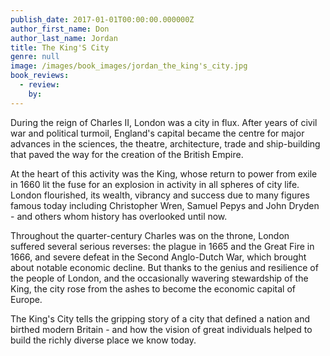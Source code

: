 ```yaml
---
publish_date: 2017-01-01T00:00:00.000000Z
author_first_name: Don
author_last_name: Jordan
title: The King'S City
genre: null
image: /images/book_images/jordan_the_king's_city.jpg
book_reviews:
  - review: 
    by: 
---
```

During the reign of Charles II, London was a city in flux. After years of civil war and political turmoil, England's capital became the centre for major advances in the sciences, the theatre, architecture, trade and ship-building that paved the way for the creation of the British Empire.

At the heart of this activity was the King, whose return to power from exile in 1660 lit the fuse for an explosion in activity in all spheres of city life. London flourished, its wealth, vibrancy and success due to many figures famous today including Christopher Wren, Samuel Pepys and John Dryden - and others whom history has overlooked until now.

Throughout the quarter-century Charles was on the throne, London suffered several serious reverses: the plague in 1665 and the Great Fire in 1666, and severe defeat in the Second Anglo-Dutch War, which brought about notable economic decline. But thanks to the genius and resilience of the people of London, and the occasionally wavering stewardship of the King, the city rose from the ashes to become the economic capital of Europe.

The King's City tells the gripping story of a city that defined a nation and birthed modern Britain - and how the vision of great individuals helped to build the richly diverse place we know today.